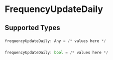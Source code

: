 # FrequencyUpdateDaily


## Supported Types

### 

```python
frequencyUpdateDaily: Any = /* values here */
```

### 

```python
frequencyUpdateDaily: bool = /* values here */
```

